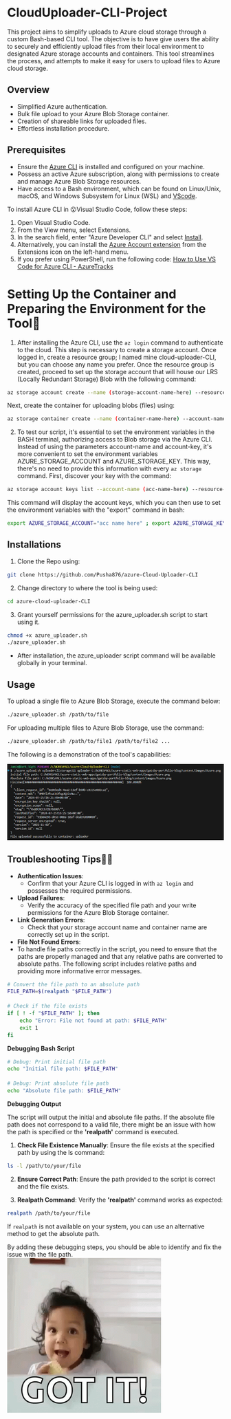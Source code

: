 # CloudUploader-CLI-Project

This project aims to simplify uploads to Azure cloud storage through a custom Bash-based CLI tool. The objective is to have give users the ability to securely and efficiently upload files from their local environment to designated Azure storage accounts and containers. This tool streamlines the process, and attempts to make it easy for users to upload files to Azure cloud storage.

## Overview

- Simplified Azure authentication.
- Bulk file upload to your Azure Blob Storage container.
- Creation of shareable links for uploaded files.
- Effortless installation procedure.

## Prerequisites

- Ensure the [Azure CLI](https://docs.microsoft.com/cli/azure/install-azure-cli) is installed and configured on your machine.
- Possess an active Azure subscription, along with permissions to create and manage Azure Blob Storage resources.
- Have access to a Bash environment, which can be found on Linux/Unix, macOS, and Windows Subsystem for Linux (WSL) and [VScode](https://code.visualstudio.com/Download).

To install Azure CLI in 😮Visual Studio Code, follow these steps:
1. Open Visual Studio Code.
2. From the View menu, select Extensions.
3. In the search field, enter "Azure Developer CLI" and select [Install](https://learn.microsoft.com/en-us/azure/developer/azure-developer-cli/debug).
4. Alternatively, you can install the [Azure Account extension](https://www.howtogeek.com/devops/how-to-access-azure-cloud-shell-from-visual-studio-code/) from the Extensions icon on the left-hand menu.
5. If you prefer using PowerShell, run the following code: [How to Use VS Code for Azure CLI - AzureTracks](https://azuretracks.com/2019/12/how-to-use-vs-code-for-azure-cli/)


# Setting Up the Container and Preparing the Environment for the Tool🚀
1. After installing the Azure CLI, use the `az login` command to authenticate to the cloud. This step is necessary to create a storage account. Once logged in, create a resource group; I named mine cloud-uploader-CLI, but you can choose any name you prefer.
Once the resource group is created, proceed to set up the storage account that will house our LRS (Locally Redundant Storage) Blob with the following command:
```bash
az storage account create --name (storage-account-name-here) --resource-group (resource-group-name-here) --location eastus --sku Standard_LRS --kind StorageV2 --allow-blob-public-access false
```
Next, create the container for uploading blobs (files) using:
```bash
az storage container create --name (container-name-here) --account-name (storage-account) --auth-mode login
```
2. To test our script, it's essential to set the environment variables in the BASH terminal, authorizing access to Blob storage via the Azure CLI. Instead of using the parameters account-name and account-key, it's more convenient to set the environment variables AZURE_STORAGE_ACCOUNT and AZURE_STORAGE_KEY. This way, there's no need to provide this information with every `az storage` command. First, discover your key with the command:
```bash
az storage account keys list --account-name (acc-name-here) --resource-group (resource-group-name-here) --output Table
```
This command will display the account keys, which you can then use to set the environment variables with the "export" command in bash:
```bash
export AZURE_STORAGE_ACCOUNT="acc name here" ; export AZURE_STORAGE_KEY="key goes here"
```

## Installations

1. Clone the Repo using:
```bash
git clone https://github.com/Pusha876/azure-Cloud-Uploader-CLI
```
2. Change directory to where the tool is being used:
```bash
cd azure-cloud-uploader-CLI
```
3. Grant yourself permissions for the azure_uploader.sh script to start using it.
```bash
chmod +x azure_uploader.sh
./azure_uploader.sh
```
* After installation, the azure_uploader script command will be available globally in your terminal.

## Usage

To upload a single file to Azure Blob Storage, execute the command below:

```bash
./azure_uploader.sh /path/to/file
```

For uploading multiple files to Azure Blob Storage, use the command:

```bash
./azure_uploader.sh /path/to/file1 /path/to/file2 ...
```

The following is a demonstration of the tool's capabilities:

![alt text](<uploader successful.png>)

## Troubleshooting Tips😵‍💫

- **Authentication Issues**:
   - Confirm that your Azure CLI is logged in with `az login` and possesses the required permissions.
- **Upload Failures**:
   - Verify the accuracy of the specified file path and your write permissions for the Azure Blob Storage container.
- **Link Generation Errors**:
   - Check that your storage account name and container name are correctly set up in the script.
- **File Not Found Errors**:
- To handle file paths correctly in the script, you need to ensure that the paths are properly managed and that any relative paths are converted to absolute paths. The following script includes relative paths and providing more informative error messages.

```bash
# Convert the file path to an absolute path
FILE_PATH=$(realpath "$FILE_PATH")

# Check if the file exists
if [ ! -f "$FILE_PATH" ]; then
    echo "Error: File not found at path: $FILE_PATH"
    exit 1
fi
```
**Debugging Bash Script**
```bash
# Debug: Print initial file path
echo "Initial file path: $FILE_PATH"

# Debug: Print absolute file path
echo "Absolute file path: $FILE_PATH"

```
**Debugging Output**

The script will output the initial and absolute file paths. If the absolute file path does not correspond to a valid file, there might be an issue with how the path is specified or the **'realpath'** command is executed.

1. **Check File Existence Manually**: Ensure the file exists at the specified path by using the ls command:
```bash
ls -l /path/to/your/file
```
2. **Ensure Correct Path**: Ensure the path provided to the script is correct and the file exists.

1. **Realpath Command**: Verify the **'realpath'** command works as expected:

```bash
realpath /path/to/your/file
```
If `realpath` is not available on your system, you can use an alternative method to get the absolute path.

By adding these debugging steps, you should be able to identify and fix the issue with the file path.![alt text](image.png)